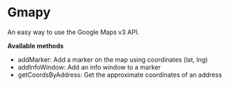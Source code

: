 # Gmapy #

An easy way to use the Google Maps v3 API.

**Available methods**

- addMarker: Add a marker on the map using coordinates (lat, lng)
- addInfoWindow: Add an info window to a marker
- getCoordsByAddress: Get the approximate coordinates of an address